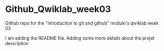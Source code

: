 # Github_Qwiklab_week03
Github repo for the "introduction to git and github" module's qwiklab week 03

I am adding the README file. Adding some more details about the projet description

